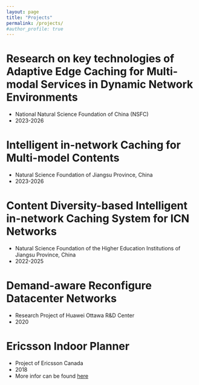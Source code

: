 ```yaml
---
layout: page
title: "Projects"
permalink: /projects/
#author_profile: true
---
```


Research on key technologies of Adaptive Edge Caching for Multi-modal Services in Dynamic Network Environments
======
 * National Natural Science Foundation of China (NSFC)
 * 2023-2026


Intelligent in-network Caching for Multi-model Contents
======
 * Natural Science Foundation of Jiangsu Province, China
 * 2023-2026

Content Diversity-based Intelligent in-network Caching System for ICN Networks
======
 * Natural Science Foundation of the Higher Education Institutions of Jiangsu Province, China
 * 2022-2025

Demand-aware Reconfigure Datacenter Networks
======
 * Research Project of Huawei Ottawa R&D Center
 * 2020

Ericsson Indoor Planner
======
 * Project of Ericsson Canada
 * 2018
 * More infor can be found [here](https://www.ericsson.com/en/portfolio/networks/ericsson-radio-system/radio/small-cells/indoor/ericsson-indoor-planner)

